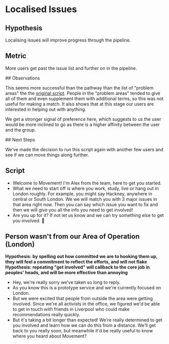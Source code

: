 # Localised Issues

## Hypothesis

Localising issues will improve progress through the pipeline.

## Metric

More users get past the issue list and further on in the pipeline.

## Observations

This seems more successful than the pathway than the list of "problem areas" the the [original script](./script.md). People in the "problem areas" tended to give all of them and even supplement them with additional terms, so this was not useful for making a match. It also shows that at this stage our users are interested in helping out with anything.

We get a stronger signal of preference here, which suggests to us the user would be more inclined to go as there is a higher affinity between the user and the group.

## Next Steps

We've made the decision to run this script again with another few users and see if we can move things along further.

## Script

- Welcome to Movement! I'm Alex from the team, here to get you started.
- What we need to start off is where you work, study, live or hang out in London roughly. For example, you might say Hackney, anywhere in central or South London. We we will match you with 3 major issues in that area right now. Then you can say which issue you want to fix and then we will give you all the info you need to get involved!
- Are you up for it? If not let us know and we can try something else to get you involved. 🙂

## Person wasn't from our Area of Operation (London)

**Hypothesis: by spelling out how committed we are to hooking them up, they will feel a commitment to reflect the efforts, and will not flake**
**Hypothesis: repeating "get involved" will callback to the core job in peoples' heads, and will be more effective than annoying**

- Hey, we're really sorry we've taken so long to reply.
- As you know this is a prototype service and we're currently focused on London.
- But we were excited that people from outside the area were getting involved. Since we're all activists in the office, we figured we'd be able to get in touch with friends in Liverpool who could make recommendations really quickly.
- But it's taking a bit longer than expected! We're really determined to get you involved and learn how we can do this from a distance. We'll get back to you really soon, but meanwhile it'd be really useful to know where you heard about Movement?